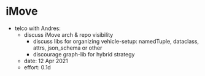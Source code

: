 # iMove

- telco with Andres:
  - discuss iMove arch & repo visibility
    - discuss libs for organizing vehicle-setup: namedTuple, dataclass, attrs, json_schema or other
    - discourage graph-lib for hybrid strategy
  - date: 12 Apr 2021
  - effort: 0.1d
